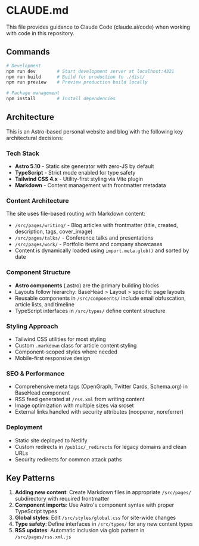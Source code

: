# CLAUDE.md

This file provides guidance to Claude Code (claude.ai/code) when working with code in this repository.

## Commands

```bash
# Development
npm run dev        # Start development server at localhost:4321
npm run build      # Build for production to ./dist/
npm run preview    # Preview production build locally

# Package management
npm install        # Install dependencies
```

## Architecture

This is an Astro-based personal website and blog with the following key architectural decisions:

### Tech Stack
- **Astro 5.10** - Static site generator with zero-JS by default
- **TypeScript** - Strict mode enabled for type safety
- **Tailwind CSS 4.x** - Utility-first styling via Vite plugin
- **Markdown** - Content management with frontmatter metadata

### Content Architecture
The site uses file-based routing with Markdown content:
- `/src/pages/writing/` - Blog articles with frontmatter (title, created, description, tags, cover_image)
- `/src/pages/talks/` - Conference talks and presentations
- `/src/pages/work/` - Portfolio items and company showcases
- Content is dynamically loaded using `import.meta.glob()` and sorted by date

### Component Structure
- **Astro components** (.astro) are the primary building blocks
- Layouts follow hierarchy: BaseHead > Layout > specific page layouts
- Reusable components in `/src/components/` include email obfuscation, article lists, and timeline
- TypeScript interfaces in `/src/types/` define content structure

### Styling Approach
- Tailwind CSS utilities for most styling
- Custom `.markdown` class for article content styling
- Component-scoped styles where needed
- Mobile-first responsive design

### SEO & Performance
- Comprehensive meta tags (OpenGraph, Twitter Cards, Schema.org) in BaseHead component
- RSS feed generated at `/rss.xml` from writing content
- Image optimization with multiple sizes via srcset
- External links handled with security attributes (noopener, noreferrer)

### Deployment
- Static site deployed to Netlify
- Custom redirects in `/public/_redirects` for legacy domains and clean URLs
- Security redirects for common attack paths

## Key Patterns

1. **Adding new content**: Create Markdown files in appropriate `/src/pages/` subdirectory with required frontmatter
2. **Component imports**: Use Astro's component syntax with proper TypeScript types
3. **Global styles**: Edit `/src/styles/global.css` for site-wide changes
4. **Type safety**: Define interfaces in `/src/types/` for any new content types
5. **RSS updates**: Automatic inclusion via glob pattern in `/src/pages/rss.xml.js`